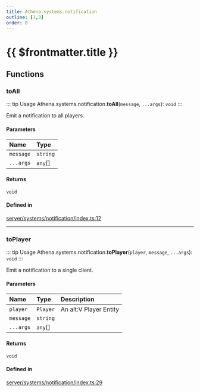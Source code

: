 ```yaml
---
title: Athena.systems.notification
outline: [1,3]
order: 0
---
```


# {{ $frontmatter.title }}


## Functions

### toAll

::: tip Usage
Athena.systems.notification.**toAll**(`message`, `...args`): `void`
:::

Emit a notification to all players.

#### Parameters

| Name | Type |
| :------ | :------ |
| `message` | `string` |
| `...args` | `any`[] |

#### Returns

`void`

#### Defined in

[server/systems/notification/index.ts:12](https://github.com/Stuyk/altv-athena/blob/76e36de/src/core/server/systems/notification/index.ts#L12)

___

### toPlayer

::: tip Usage
Athena.systems.notification.**toPlayer**(`player`, `message`, `...args`): `void`
:::

Emit a notification to a single client.

#### Parameters

| Name | Type | Description |
| :------ | :------ | :------ |
| `player` | `Player` | An alt:V Player Entity |
| `message` | `string` |  |
| `...args` | `any`[] |  |

#### Returns

`void`

#### Defined in

[server/systems/notification/index.ts:29](https://github.com/Stuyk/altv-athena/blob/76e36de/src/core/server/systems/notification/index.ts#L29)
